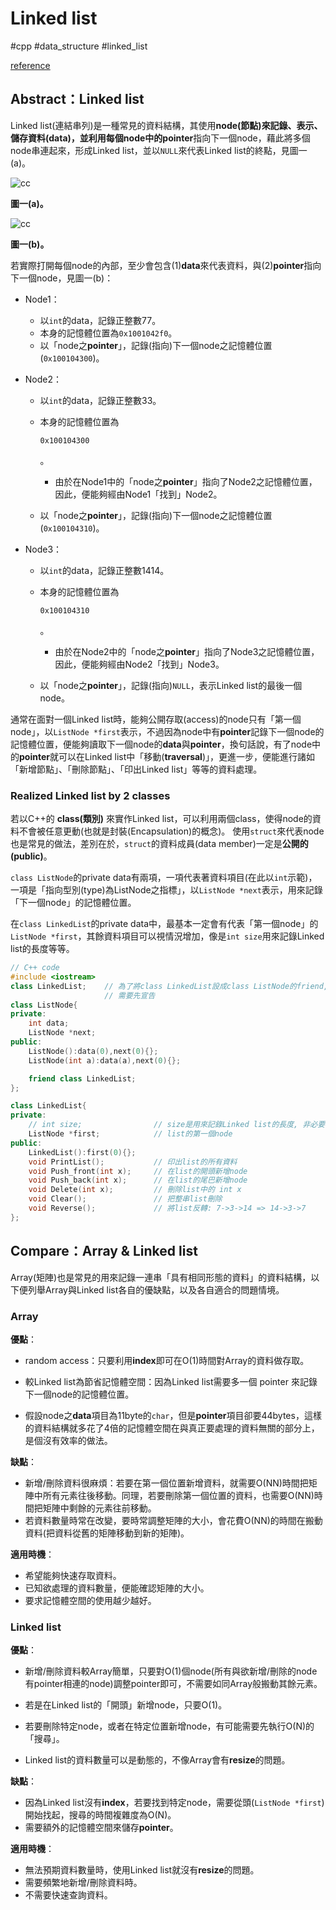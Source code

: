 # Linked list

#cpp #data_structure #linked_list

[reference](http://alrightchiu.github.io/SecondRound/linked-list-introjian-jie.html)

## Abstract：Linked list

Linked list(連結串列)是一種常見的資料結構，其使用**node(節點)**來記錄、表示、儲存資料(data)，並利用每個node中的**pointer**指向下一個node，藉此將多個node串連起來，形成Linked list，並以`NULL`來代表Linked list的終點，見圖一(a)。

![cc](https://github.com/alrightchiu/SecondRound/blob/master/content/Algorithms%20and%20Data%20Structures/BasicDataStructures/LinkedList/Intro/f1.png?raw=true)

**圖一(a)。**

![cc](https://github.com/alrightchiu/SecondRound/blob/master/content/Algorithms%20and%20Data%20Structures/BasicDataStructures/LinkedList/Intro/f2.png?raw=true)

**圖一(b)。**

若實際打開每個node的內部，至少會包含(1)**data**來代表資料，與(2)**pointer**指向下一個node，見圖一(b)：

- Node1：

  - 以`int`的data，記錄正整數77。
  - 本身的記憶體位置為`0x1001042f0`。
  - 以「node之**pointer**」，記錄(指向)下一個node之記憶體位置(`0x100104300`)。

- Node2：

  - 以`int`的data，記錄正整數33。

  - 本身的記憶體位置為

    ```
    0x100104300
    ```

    。

    - 由於在Node1中的「node之**pointer**」指向了Node2之記憶體位置，因此，便能夠經由Node1「找到」Node2。

  - 以「node之**pointer**」，記錄(指向)下一個node之記憶體位置(`0x100104310`)。

- Node3：

  - 以`int`的data，記錄正整數1414。

  - 本身的記憶體位置為

    ```
    0x100104310
    ```

    。

    - 由於在Node2中的「node之**pointer**」指向了Node3之記憶體位置，因此，便能夠經由Node2「找到」Node3。

  - 以「node之**pointer**」，記錄(指向)`NULL`，表示Linked list的最後一個node。

通常在面對一個Linked list時，能夠公開存取(access)的node只有「第一個node」，以`ListNode *first`表示，不過因為node中有**pointer**記錄下一個node的記憶體位置，便能夠讀取下一個node的**data**與**pointer**，換句話說，有了node中的**pointer**就可以在Linked list中「移動(**traversal**)」，更進一步，便能進行諸如「新增節點」、「刪除節點」、「印出Linked list」等等的資料處理。

### Realized Linked list by 2 classes

若以C++的 **class(類別)** 來實作Linked list，可以利用兩個class，使得node的資料不會被任意更動(也就是封裝(Encapsulation)的概念)。
使用`struct`來代表node也是常見的做法，差別在於，`struct`的資料成員(data member)一定是**公開的(public)**。

`class ListNode`的private data有兩項，一項代表著資料項目(在此以`int`示範)，一項是「指向型別(type)為ListNode之指標」，以`ListNode *next`表示，用來記錄「下一個node」的記憶體位置。

在`class LinkedList`的private data中，最基本一定會有代表「第一個node」的`ListNode *first`，其餘資料項目可以視情況增加，像是`int size`用來記錄Linked list的長度等等。

```c++
// C++ code
#include <iostream>
class LinkedList;    // 為了將class LinkedList設成class ListNode的friend,
                     // 需要先宣告
class ListNode{
private:
    int data;
    ListNode *next;
public:
    ListNode():data(0),next(0){};
    ListNode(int a):data(a),next(0){};

    friend class LinkedList;
};

class LinkedList{
private:
    // int size;                // size是用來記錄Linked list的長度, 非必要
    ListNode *first;            // list的第一個node
public:
    LinkedList():first(0){};
    void PrintList();           // 印出list的所有資料
    void Push_front(int x);     // 在list的開頭新增node
    void Push_back(int x);      // 在list的尾巴新增node
    void Delete(int x);         // 刪除list中的 int x
    void Clear();               // 把整串list刪除
    void Reverse();             // 將list反轉: 7->3->14 => 14->3->7
};
```

## Compare：Array & Linked list

Array(矩陣)也是常見的用來記錄一連串「具有相同形態的資料」的資料結構，以下便列舉Array與Linked list各自的優缺點，以及各自適合的問題情境。

### Array

**優點**：

- random access：只要利用**index**即可在O(1)時間對Array的資料做存取。

- 較Linked list為節省記憶體空間：因為Linked list需要多一個 pointer 來記錄下一個node的記憶體位置。
- 假設node之**data**項目為11byte的`char`，但是**pointer**項目卻要44bytes，這樣的資料結構就多花了4倍的記憶體空間在與真正要處理的資料無關的部分上，是個沒有效率的做法。

**缺點**：

- 新增/刪除資料很麻煩：若要在第一個位置新增資料，就需要O(NN)時間把矩陣中所有元素往後移動。同理，若要刪除第一個位置的資料，也需要O(NN)時間把矩陣中剩餘的元素往前移動。
- 若資料數量時常在改變，要時常調整矩陣的大小，會花費O(NN)的時間在搬動資料(把資料從舊的矩陣移動到新的矩陣)。

**適用時機**：

- 希望能夠快速存取資料。
- 已知欲處理的資料數量，便能確認矩陣的大小。
- 要求記憶體空間的使用越少越好。

### Linked list

**優點**：

- 新增/刪除資料較Array簡單，只要對O(1)個node(所有與欲新增/刪除的node有pointer相連的node)調整pointer即可，不需要如同Array般搬動其餘元素。
- 若是在Linked list的「開頭」新增node，只要O(1)。
- 若要刪除特定node，或者在特定位置新增node，有可能需要先執行O(N)的「搜尋」。
  
- Linked list的資料數量可以是動態的，不像Array會有**resize**的問題。

**缺點**：

- 因為Linked list沒有**index**，若要找到特定node，需要從頭(`ListNode *first`)開始找起，搜尋的時間複雜度為O(N)。
- 需要額外的記憶體空間來儲存**pointer**。

**適用時機**：

- 無法預期資料數量時，使用Linked list就沒有**resize**的問題。
- 需要頻繁地新增/刪除資料時。
- 不需要快速查詢資料。
